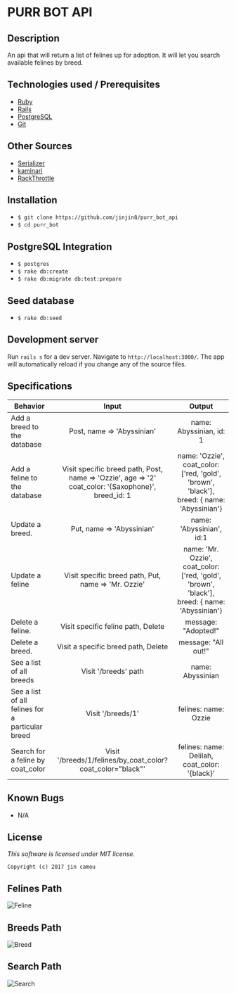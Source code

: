 # PURR BOT API

## Description

An api that will return a list of felines up for adoption. It will let you search available felines by breed.

## Technologies used / Prerequisites

* [Ruby](https://www.ruby-lang.org/en/downloads/)
* [Rails](http://rubyonrails.org/)
* [PostgreSQL](https://www.postgresql.org/docs/9.2/static/app-psql.html)
* [Git](https://git-scm.com/)

## Other Sources

* [Serializer](https://blog.engineyard.com/2015/active-model-serializers)
* [kaminari](https://github.com/kaminari/kaminari)
* [RackThrottle](https://github.com/dryruby/rack-throttle)

## Installation

* `$ git clone https://github.com/jinjin8/purr_bot_api`
* `$ cd purr_bot`

## PostgreSQL Integration

* `$ postgres`
* `$ rake db:create`
* `$ rake db:migrate db:test:prepare`

## Seed database

* `$ rake db:seed`

## Development server

Run `rails s` for a dev server. Navigate to `http://localhost:3000/`. The app will automatically reload if you change any of the source files.

## Specifications

| Behavior |  Input   |  Output  |
|----------|:--------:|:--------:|
|Add a breed to the database|Post, name => 'Abyssinian'|name: Abyssinian, id: 1|
|Add a feline to the database|Visit specific breed path, Post, name => 'Ozzie', age => '2' coat_color: '{Saxophone}', breed_id: 1|name: 'Ozzie', coat_color: ['red, 'gold', 'brown', 'black'], breed: { name: 'Abyssinian'}|
|Update a breed.|Put, name => 'Abyssinian'|name: 'Abyssinian', id:1|
|Update a feline|Visit specific breed path, Put, name => 'Mr. Ozzie'|name: 'Mr. Ozzie', coat_color: ['red, 'gold', 'brown', 'black'], breed: { name: 'Abyssinian'}|
|Delete a feline.|Visit specific feline path, Delete|message: "Adopted!"|
|Delete a breed.|Visit a specific breed path, Delete|message: "All out!"|
|See a list of all breeds|Visit '/breeds' path|name: Abyssinian|
|See a list of all felines for a particular breed|Visit '/breeds/1'|felines: name: Ozzie|
|Search for a feline by coat_color|Visit '/breeds/1/felines/by_coat_color?coat_color="black"'|felines: name: Delilah, coat_color: '{black}'|

## Known Bugs
* N/A

## License

*This software is licensed under MIT license.*

```
Copyright (c) 2017 jin camou
```

## Felines Path
![Feline](public/images/feline.png)
## Breeds Path
![Breed](public/images/breeds.png)
## Search Path
![Search](public/images/search.png)
